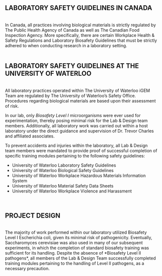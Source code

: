 


## LABORATORY SAFETY GUIDELINES IN CANADA
<br>
In Canada, all practices involving biological materials is strictly regulated by The Public Health Agency of Canada as well as The Canadian Food Inspection Agency. More specifically, there are certain Workplace Health & Safety Regulations and Laboratory Biosafety Guidelines that must be strictly adhered to when conducting research in a laboratory setting.
<br>
<br>

## LABORATORY SAFETY GUIDELINES AT THE UNIVERSITY OF WATERLOO
<br>
All laboratory practices operated within The University of Waterloo iGEM Team are regulated by The University of Waterloo’s Safety Office. Procedures regarding biological materials are based upon their assessment of risk. 

In our lab, only *Biosafety Level I* microorganisms were ever used for experimentation, thereby posing minimal risk for the Lab & Design team members. Additionally, all laboratory work was carried out within a host laboratory under the direct guidance and supervision of Dr. Trevor Charles and affiliated associates.

To prevent accidents and injuries within the laboratory, all Lab & Design team members were mandated to provide proof of successful completion of specific training modules pertaining to the following safety guidelines:
* University of Waterloo Laboratory Safety Guidelines
* University of Waterloo Biological Safety Guidelines
* University of Waterloo Workplace Hazardous Materials Information System
* University of Waterloo Material Safety Data Sheets
* University of Waterloo Workplace Violence and Harassment

<br>

## PROJECT DESIGN

<br>
The majority of work performed within our laboratory utilized Biosafety Level I Escherichia coli, given its minimal risk of pathogenicity. Eventually, Saccharomyces cerevisiae was also used in many of our subsequent experiments, in which the completion of standard biosafety training was sufficient for its handling. Despite the absence of *Biosafety Level II pathogens*, all members of the Lab & Design Team successfully completed training modules pertaining to the handling of Level II pathogens, as a necessary precaution.
     


